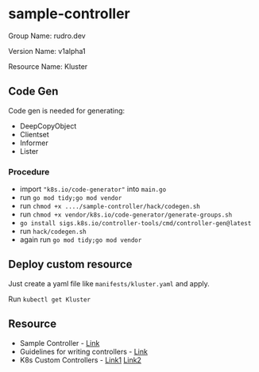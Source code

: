 # sample-controller #

Group Name: rudro.dev

Version Name: v1alpha1

Resource Name: Kluster

## Code Gen ##
Code gen is needed for generating:
- DeepCopyObject
- Clientset
- Informer
- Lister

### Procedure ###

- import `"k8s.io/code-generator"` into `main.go`
- run `go mod tidy;go mod vendor`
- run `chmod +x ..../sample-controller/hack/codegen.sh`
- run `chmod +x vendor/k8s.io/code-generator/generate-groups.sh`
- `go install sigs.k8s.io/controller-tools/cmd/controller-gen@latest`
- run `hack/codegen.sh`
- again run `go mod tidy;go mod vendor`

## Deploy custom resource ##

Just create a yaml file like `manifests/kluster.yaml` and apply.

Run `kubectl get Kluster`

## Resource ##

- Sample Controller - [Link](https://github.com/kubernetes/sample-controller)
- Guidelines for writing controllers - [Link](https://github.com/kubernetes/community/blob/master/contributors/devel/sig-api-machinery/controllers.md)
- K8s Custom Controllers - [Link1](https://www.linkedin.com/pulse/kubernetes-custom-controllers-part-1-kritik-sachdeva/) [Link2](https://www.linkedin.com/pulse/kubernetes-custom-controller-part-2-kritik-sachdeva/)